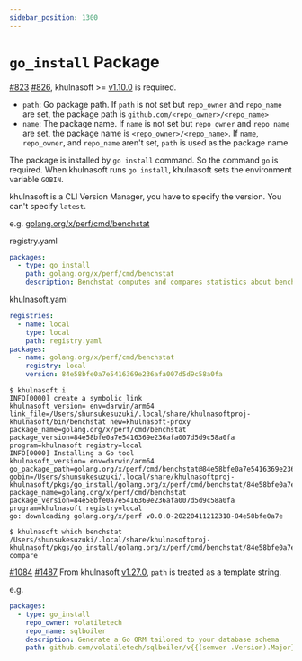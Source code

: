 ```yaml
---
sidebar_position: 1300
---
```


# `go_install` Package

[#823](https://github.com/khulnasoftproj/khulnasoft/issues/823) [#826](https://github.com/khulnasoftproj/khulnasoft/pull/826), khulnasoft >= [v1.10.0](https://github.com/khulnasoftproj/khulnasoft/releases/tag/v1.10.0) is required.

* `path`: Go package path. If `path` is not set but `repo_owner` and `repo_name` are set, the package path is `github.com/<repo_owner>/<repo_name>`
* `name`: The package name. If `name` is not set but `repo_owner` and `repo_name` are set, the package name is `<repo_owner>/<repo_name>`. If `name`, `repo_owner`, and `repo_name` aren't set, `path` is used as the package name

The package is installed by `go install` command.
So the command `go` is required.
When khulnasoft runs `go install`, khulnasoft sets the environment variable `GOBIN`.

khulnasoft is a CLI Version Manager, you have to specify the version. You can't specify `latest`.

e.g. [golang.org/x/perf/cmd/benchstat](https://pkg.go.dev/golang.org/x/perf/cmd/benchstat)

registry.yaml

```yaml
packages:
  - type: go_install
    path: golang.org/x/perf/cmd/benchstat
    description: Benchstat computes and compares statistics about benchmarks
```

khulnasoft.yaml

```yaml
registries:
  - name: local
    type: local
    path: registry.yaml
packages:
  - name: golang.org/x/perf/cmd/benchstat
    registry: local
    version: 84e58bfe0a7e5416369e236afa007d5d9c58a0fa
```

```console
$ khulnasoft i
INFO[0000] create a symbolic link                        khulnasoft_version= env=darwin/arm64 link_file=/Users/shunsukesuzuki/.local/share/khulnasoftproj-khulnasoft/bin/benchstat new=khulnasoft-proxy package_name=golang.org/x/perf/cmd/benchstat package_version=84e58bfe0a7e5416369e236afa007d5d9c58a0fa program=khulnasoft registry=local
INFO[0000] Installing a Go tool                          khulnasoft_version= env=darwin/arm64 go_package_path=golang.org/x/perf/cmd/benchstat@84e58bfe0a7e5416369e236afa007d5d9c58a0fa gobin=/Users/shunsukesuzuki/.local/share/khulnasoftproj-khulnasoft/pkgs/go_install/golang.org/x/perf/cmd/benchstat/84e58bfe0a7e5416369e236afa007d5d9c58a0fa/bin package_name=golang.org/x/perf/cmd/benchstat package_version=84e58bfe0a7e5416369e236afa007d5d9c58a0fa program=khulnasoft registry=local
go: downloading golang.org/x/perf v0.0.0-20220411212318-84e58bfe0a7e

$ khulnasoft which benchstat
/Users/shunsukesuzuki/.local/share/khulnasoftproj-khulnasoft/pkgs/go_install/golang.org/x/perf/cmd/benchstat/84e58bfe0a7e5416369e236afa007d5d9c58a0fa/bin/github-compare
```

[#1084](https://github.com/khulnasoftproj/khulnasoft/issues/1084) [#1487](https://github.com/khulnasoftproj/khulnasoft/pull/1487) From khulnasoft [v1.27.0](https://github.com/khulnasoftproj/khulnasoft/releases/tag/v1.27.0), `path` is treated as a template string.

e.g.

```yaml
packages:
  - type: go_install
    repo_owner: volatiletech
    repo_name: sqlboiler
    description: Generate a Go ORM tailored to your database schema
    path: github.com/volatiletech/sqlboiler/v{{(semver .Version).Major}}
```
